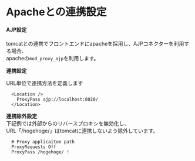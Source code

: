 # Apacheとの連携設定

#### AJP設定
tomcatとの連携でフロントエンドにapacheを採用し、AJPコネクターを利用する場合、  
apacheの`mod_proxy_ajp`を利用します。  

**連携設定**  

URL単位で連携方法を定義します  

```
  <Location />
    ProxyPass ajp://localhost:8020/
  </Location>
```

**連携除外設定**  
下記例では外部からのリバースプロキシを無効化し、  
URL「/hogehoge/」はtomcatに連携しないよう除外しています。  

```
  # Proxy applicaiton path
  ProxyRequests Off
  ProxyPass /hogehoge/ !
```
